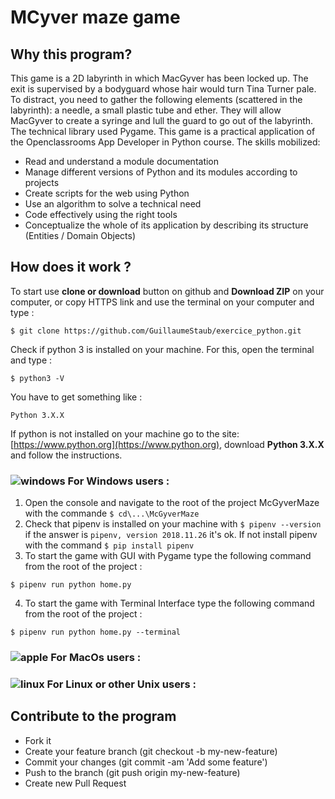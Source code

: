 MCyver maze game
=================                                                                       
Why this program? 
-----------------                                                                    
This game is a 2D labyrinth in which MacGyver has been locked up. The exit is supervised by a bodyguard whose hair would turn Tina Turner pale. To distract, you need to gather the following elements (scattered in the labyrinth): a needle, a small plastic tube and ether. They will allow MacGyver to create a syringe and lull the guard to go out of the labyrinth. The technical library used Pygame. This game is a practical application of the Openclassrooms App Developer in Python course. The skills mobilized:                                                                                
                                                                                              
* Read and understand a module documentation                                        
* Manage different versions of Python and its modules according to projects         
* Create scripts for the web using Python                                          
* Use an algorithm to solve a technical need                                       
* Code effectively using the right tools                                          
* Conceptualize the whole of its application by describing its structure (Entities / Domain Objects) 

How does it work ? 
-------------------
To start use **clone or download** button on github and **Download ZIP** on your computer, or copy HTTPS link and use the terminal on your computer and type : 
```
$ git clone https://github.com/GuillaumeStaub/exercice_python.git
```
Check if python 3 is installed on your machine. For this, open the terminal and type : 
```
$ python3 -V
```
You have to get something like : 
```
Python 3.X.X
```
If python is not installed on your machine go to the site: [https://www.python.org](https://www.python.org), download **Python 3.X.X** and follow the instructions. 

### ![windows](https://img.icons8.com/color/48/000000/windows-logo.png) For Windows users :

1. Open the console and navigate to the root of the project McGyverMaze with the commande `$ cd\...\McGyverMaze`
2. Check that pipenv is installed on your machine with `$ pipenv --version` if the answer is `pipenv, version 2018.11.26` it's ok.  If not install pipenv with the command `$ pip install pipenv`
3. To start the game with GUI with Pygame type the following command from the root of the project : 
```
$ pipenv run python home.py
```
4. To start the game with Terminal Interface type the following command from the root of the project : 
```
$ pipenv run python home.py --terminal
```

### ![apple](https://img.icons8.com/dusk/48/000000/mac-os.png) For MacOs users : 

### ![linux](https://img.icons8.com/color/48/000000/linux.png) For Linux  or other Unix users :


Contribute to the program
--------------------------                                                            
                                                                                              
* Fork it                                                                           
* Create your feature branch (git checkout -b my-new-feature)                             
* Commit your changes (git commit -am 'Add some feature')                                 
* Push to the branch (git push origin my-new-feature)                                     
* Create new Pull Request                                                              